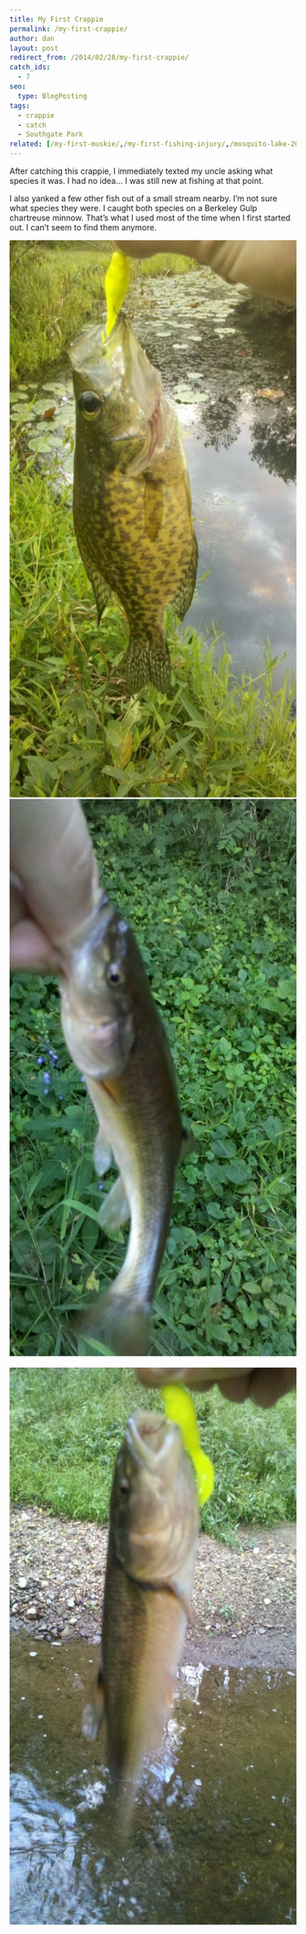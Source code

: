```yaml
---
title: My First Crappie
permalink: /my-first-crappie/
author: dan
layout: post
redirect_from: /2014/02/28/my-first-crappie/
catch_ids:
  - 7
seo:
  type: BlogPosting
tags:
  - crappie
  - catch
  - Southgate Park
related: [/my-first-muskie/,/my-first-fishing-injury/,/mosquito-lake-2012/,]
---
```

After catching this crappie, I immediately texted my uncle asking what species it was. I had no idea&#8230; I was still new at fishing at that point.

I also yanked a few other fish out of a small stream nearby. I&#8217;m not sure what species they were. I caught both species on a Berkeley Gulp chartreuse minnow. That&#8217;s what I used most of the time when I first started out. I can&#8217;t seem to find them anymore.

<div class='gallery'>
  <div class='gallery-item'>
    <a href="/images/my-first-crappie.jpg"><img width="550" height="979" src="/images/my-first-crappie-575x1024.jpg" alt="My first Crappie" /></a>
  </div>
  <div class='gallery-item'>
      <a href="/images/a-sucker-fish.jpg"><img width="550" height="979" src="/images/a-sucker-fish-575x1024.jpg" alt="A sucker fish" /></a>
  </div>
  <br style="clear: both" />
  <div class='gallery-item'>
      <a href="/images/another-sucker-fish.jpg"><img width="550" height="979" src="/images/another-sucker-fish-575x1024.jpg" alt="Another sucker fish" /></a>
  </div>
  <br style='clear: both' />
</div>
